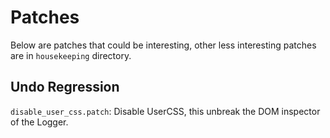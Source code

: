 # Patches

Below are patches that could be interesting, other less interesting patches
are in `housekeeping` directory.

## Undo Regression

`disable_user_css.patch`: Disable UserCSS, this unbreak the DOM inspector of
the Logger.
